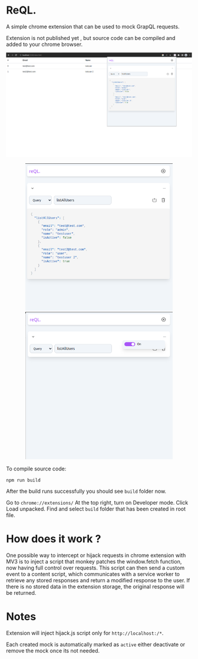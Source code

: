 # ReQL.

A simple chrome extension that can be used to mock GrapQL requests.

Extension is not published yet , but source code can be compiled and added to your chrome browser.

<img src="images/image_2.png"/>
<p float="left" align='middle' >
<img src="images/image.png" style='width: 400px' height='400px'/>

<img src='images/image_3.png' style='width: 400px' height='400px'/>
</p>

To compile source code:

```
npm run build
```

After the build runs successfully you should see `build` folder now.

Go to `chrome://extensions/` At the top right, turn on Developer mode. Click Load unpacked. Find and select `build` folder that has been created in root file.

# How does it work ?

One possible way to intercept or hijack requests in chrome extension with MV3 is to inject a script that monkey patches the window.fetch function, now having full control over requests. This script can then send a custom event to a content script, which communicates with a service worker to retrieve any stored responses and return a modified response to the user. If there is no stored data in the extension storage, the original response will be returned.

# Notes

Extension will inject hijack.js script only for `http://localhost:/*`.

Each created mock is automatically marked as `active` either deactivate or remove the mock once its not needed.
